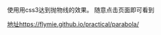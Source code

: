 使用用css3达到抛物线的效果。
随意点击页面即可看到

[地址https://flymie.github.io/practical/parabola/](https://flymie.github.io/practical/parabola/)
